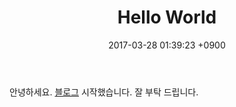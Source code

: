 ﻿---
layout: post
title:  "Hello World"
date:   2017-03-28 01:39:23 +0900
categories: post
---

안녕하세요. [블로그][b] 시작했습니다. 잘 부탁 드립니다.

[b]: http://NaniteFactory.github.io
